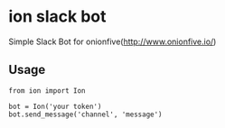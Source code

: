 # ion slack bot
Simple Slack Bot for onionfive(http://www.onionfive.io/)

## Usage
```
from ion import Ion

bot = Ion('your token')
bot.send_message('channel', 'message')
```
